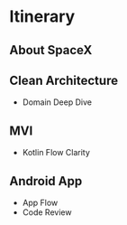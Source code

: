 # Itinerary

## About SpaceX

## Clean Architecture

- Domain Deep Dive

## MVI

- Kotlin Flow Clarity

## Android App

- App Flow
- Code Review
